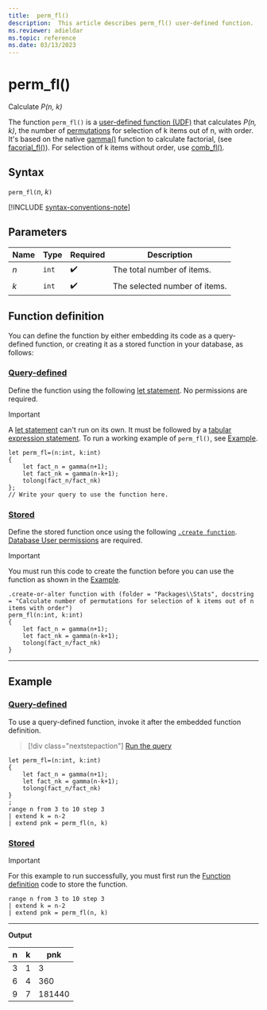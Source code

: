 ```yaml
---
title:  perm_fl()
description:  This article describes perm_fl() user-defined function.
ms.reviewer: adieldar
ms.topic: reference
ms.date: 03/13/2023
---
```

# perm_fl()

Calculate *P(n, k)*

The function `perm_fl()` is a [user-defined function (UDF)](../query/functions/user-defined-functions.md) that calculates *P(n, k)*, the number of [permutations](https://en.wikipedia.org/wiki/Permutation) for selection of k items out of n, with order. It's based on the native [gamma()](../query/gamma-function.md) function to calculate factorial, (see [facorial_fl()](factorial-fl.md)). For selection of k items without order, use [comb_fl()](comb-fl.md).

## Syntax

`perm_fl(`*n*, *k*`)`

[!INCLUDE [syntax-conventions-note](../includes/syntax-conventions-note.md)]

## Parameters

|Name|Type|Required|Description|
|--|--|--|--|
|*n*| `int` | :heavy_check_mark:|The total number of items.|
|*k*| `int` | :heavy_check_mark:|The selected number of items.|

## Function definition

You can define the function by either embedding its code as a query-defined function, or creating it as a stored function in your database, as follows:

### [Query-defined](#tab/query-defined)

Define the function using the following [let statement](../query/let-statement.md). No permissions are required.

> [!IMPORTANT]
> A [let statement](../query/let-statement.md) can't run on its own. It must be followed by a [tabular expression statement](../query/tabular-expression-statements.md). To run a working example of `perm_fl()`, see [Example](#example).

```kusto
let perm_fl=(n:int, k:int)
{
    let fact_n = gamma(n+1);
    let fact_nk = gamma(n-k+1);
    tolong(fact_n/fact_nk)
};
// Write your query to use the function here.
```

### [Stored](#tab/stored)

Define the stored function once using the following [`.create function`](../management/create-function.md). [Database User permissions](../access-control/role-based-access-control.md) are required.

> [!IMPORTANT]
> You must run this code to create the function before you can use the function as shown in the [Example](#example).

```kusto
.create-or-alter function with (folder = "Packages\\Stats", docstring = "Calculate number of permutations for selection of k items out of n items with order")
perm_fl(n:int, k:int)
{
    let fact_n = gamma(n+1);
    let fact_nk = gamma(n-k+1);
    tolong(fact_n/fact_nk)
}
```

---

## Example

### [Query-defined](#tab/query-defined)

To use a query-defined function, invoke it after the embedded function definition.

> [!div class="nextstepaction"]
> <a href="https://dataexplorer.azure.com/clusters/help/databases/Samples?query=H4sIAAAAAAAAA12OQQrCMBBF9znFXyZo0dqdpWcpQSdBkkxCnUVBvbupFgvO5sO8x8yPJCg0pdHFQfP5xrJHWMKoh0KdWAVnLzIyBnibktW8a03/B8NGm/DjkmNmr7/KYTWNeqleTZY9geGmnNBVE+0Rd6GCTj1BsxBfsVzl5rQtyufRWlhz7WreODahQsIAAAA=" target="_blank">Run the query</a>

```kusto
let perm_fl=(n:int, k:int)
{
    let fact_n = gamma(n+1);
    let fact_nk = gamma(n-k+1);
    tolong(fact_n/fact_nk)
}
;
range n from 3 to 10 step 3
| extend k = n-2
| extend pnk = perm_fl(n, k)
```

### [Stored](#tab/stored)

> [!IMPORTANT]
> For this example to run successfully, you must first run the [Function definition](#function-definition) code to store the function.

```kusto
range n from 3 to 10 step 3
| extend k = n-2
| extend pnk = perm_fl(n, k)
```

---

**Output**

| n | k | pnk    |
|---|---|--------|
| 3 | 1 | 3      |
| 6 | 4 | 360    |
| 9 | 7 | 181440 |
